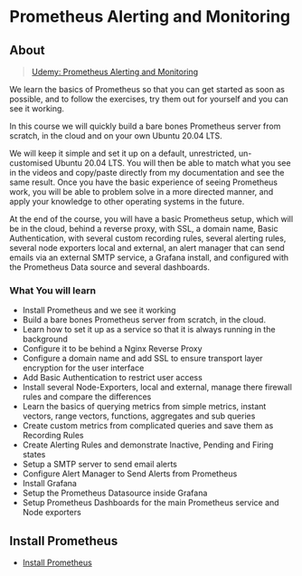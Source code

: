 # Prometheus Alerting and Monitoring

## About

> [Udemy: Prometheus Alerting and Monitoring](https://www.udemy.com/course/prometheus)

We learn the basics of Prometheus so that you can get started as soon as possible, and to follow the exercises, try them out for yourself and you can see it working.

In this course we will quickly build a bare bones Prometheus server from scratch, in the cloud and on your own Ubuntu 20.04 LTS.

We will keep it simple and set it up on a default, unrestricted, un-customised Ubuntu 20.04 LTS. You will then be able to match what you see in the videos and copy/paste directly from my documentation and see the same result. Once you have the basic experience of seeing Prometheus work, you will be able to problem solve in a more directed manner, and apply your knowledge to other operating systems in the future.

At the end of the course, you will have a basic Prometheus setup, which will be in the cloud, behind a reverse proxy, with SSL, a domain name, Basic Authentication, with several custom recording rules, several alerting rules, several node exporters local and external, an alert manager that can send emails via an external SMTP service, a Grafana install, and configured with the Prometheus Data source and several dashboards.

### What You will learn

- Install Prometheus and we see it working
- Build a bare bones Prometheus server from scratch, in the cloud.
- Learn how to set it up as a service so that it is always running in the background
- Configure it to be behind a Nginx Reverse Proxy
- Configure a domain name and add SSL to ensure transport layer encryption for the user interface
- Add Basic Authentication to restrict user access
- Install several Node-Exporters, local and external, manage there firewall rules and compare the differences
- Learn the basics of querying metrics from simple metrics, instant vectors, range vectors, functions, aggregates and sub queries
- Create custom metrics from complicated queries and save them as Recording Rules
- Create Alerting Rules and demonstrate Inactive, Pending and Firing states
- Setup a SMTP server to send email alerts
- Configure Alert Manager to Send Alerts from Prometheus
- Install Grafana
- Setup the Prometheus Datasource inside Grafana
- Setup Prometheus Dashboards for the main Prometheus service and Node exporters

## Install Prometheus

- [Install Prometheus](https://sbcode.net/prometheus/install-prometheus/)
